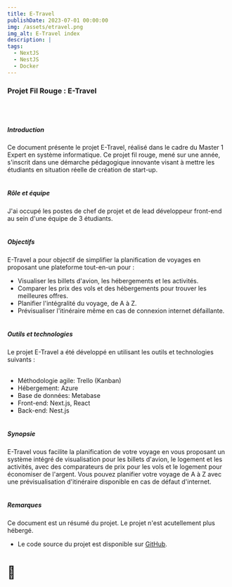 ```yaml
---
title: E-Travel
publishDate: 2023-07-01 00:00:00
img: /assets/etravel.png
img_alt: E-Travel index
description: |
tags:
  - NextJS
  - NestJS
  - Docker
---
```


### Projet Fil Rouge : E-Travel
<br><br>

##### Introduction
Ce document présente le projet E-Travel, réalisé dans le cadre du Master 1 Expert en système informatique. Ce projet fil rouge, mené sur une année, s'inscrit dans une démarche pédagogique innovante visant à mettre les étudiants en situation réelle de création de start-up.
<br><br>

##### Rôle et équipe
J'ai occupé les postes de chef de projet et de lead développeur front-end au sein d'une équipe de 3 étudiants.
<br><br>

##### Objectifs
E-Travel a pour objectif de simplifier la planification de voyages en proposant une plateforme tout-en-un pour :

- Visualiser les billets d'avion, les hébergements et les activités.
- Comparer les prix des vols et des hébergements pour trouver les meilleures offres.
- Planifier l'intégralité du voyage, de A à Z.
- Prévisualiser l'itinéraire même en cas de connexion internet défaillante.
<br><br>

##### Outils et technologies
Le projet E-Travel a été développé en utilisant les outils et technologies suivants :
<br><br>
- Méthodologie agile: Trello (Kanban)
- Hébergement: Azure
- Base de données: Metabase
- Front-end: Next.js, React
- Back-end: Nest.js
<br><br>

##### Synopsie
E-Travel vous facilite la planification de votre voyage en vous proposant un système intégré de visualisation pour les billets d'avion, le logement et les activités, avec des comparateurs de prix pour les vols et le logement pour économiser de l'argent. Vous pouvez planifier votre voyage de A à Z avec une prévisualisation d'itinéraire disponible en cas de défaut d'internet.
<br><br>

##### Remarques
Ce document est un résumé du projet. Le projet n'est acutellement plus hébergé.
- Le code source du projet est disponible sur [GitHub](https://github.com/ProximaPolaris/etravel).

<!-- TODO : mettre un caroussel d'image avec le maquetage du site -->
# 🚧